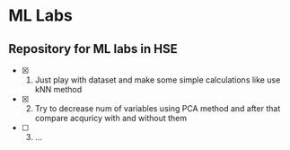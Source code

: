 # ML Labs
## Repository for ML labs in HSE
- [x] 1) Just play with dataset and make some simple calculations like use kNN method
- [x] 2) Try to decrease num of variables using PCA method and after that compare acquricy with and without them
- [ ] 3) ...
